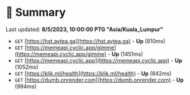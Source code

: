 # 📖 Summary
Last updated: **8/5/2023, 10:00:00 PTG "Asia/Kuala_Lumpur"**

- `GET` [https://hst.aytea.ga](https://hst.aytea.ga) - **Up** (810ms)
- `GET` [https://memeapi.cyclic.app/gimme](https://memeapi.cyclic.app/gimme) - **Up** (1451ms)
- `GET` [https://memeapi.cyclic.app](https://memeapi.cyclic.app) - **Up** (1052ms)
- `GET` [https://klik.ml/health](https://klik.ml/health) - **Up** (842ms)
- `GET` [https://dumb.onrender.com](https://dumb.onrender.com) - **Up** (994ms)
